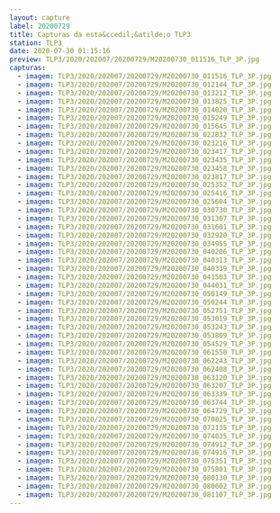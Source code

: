 ```yaml
---
layout: capture
label: 20200729
title: Capturas da esta&ccedil;&atilde;o TLP3
station: TLP3
date: 2020-07-30 01:15:16
preview: TLP3/2020/202007/20200729/M20200730_011516_TLP_3P.jpg
capturas:
  - imagem: TLP3/2020/202007/20200729/M20200730_011516_TLP_3P.jpg
  - imagem: TLP3/2020/202007/20200729/M20200730_012144_TLP_3P.jpg
  - imagem: TLP3/2020/202007/20200729/M20200730_013212_TLP_3P.jpg
  - imagem: TLP3/2020/202007/20200729/M20200730_013825_TLP_3P.jpg
  - imagem: TLP3/2020/202007/20200729/M20200730_014020_TLP_3P.jpg
  - imagem: TLP3/2020/202007/20200729/M20200730_015249_TLP_3P.jpg
  - imagem: TLP3/2020/202007/20200729/M20200730_015645_TLP_3P.jpg
  - imagem: TLP3/2020/202007/20200729/M20200730_022832_TLP_3P.jpg
  - imagem: TLP3/2020/202007/20200729/M20200730_023216_TLP_3P.jpg
  - imagem: TLP3/2020/202007/20200729/M20200730_023417_TLP_3P.jpg
  - imagem: TLP3/2020/202007/20200729/M20200730_023435_TLP_3P.jpg
  - imagem: TLP3/2020/202007/20200729/M20200730_023458_TLP_3P.jpg
  - imagem: TLP3/2020/202007/20200729/M20200730_023817_TLP_3P.jpg
  - imagem: TLP3/2020/202007/20200729/M20200730_025352_TLP_3P.jpg
  - imagem: TLP3/2020/202007/20200729/M20200730_025416_TLP_3P.jpg
  - imagem: TLP3/2020/202007/20200729/M20200730_025604_TLP_3P.jpg
  - imagem: TLP3/2020/202007/20200729/M20200730_030730_TLP_3P.jpg
  - imagem: TLP3/2020/202007/20200729/M20200730_031307_TLP_3P.jpg
  - imagem: TLP3/2020/202007/20200729/M20200730_031601_TLP_3P.jpg
  - imagem: TLP3/2020/202007/20200729/M20200730_032920_TLP_3P.jpg
  - imagem: TLP3/2020/202007/20200729/M20200730_034955_TLP_3P.jpg
  - imagem: TLP3/2020/202007/20200729/M20200730_040206_TLP_3P.jpg
  - imagem: TLP3/2020/202007/20200729/M20200730_040313_TLP_3P.jpg
  - imagem: TLP3/2020/202007/20200729/M20200730_040339_TLP_3P.jpg
  - imagem: TLP3/2020/202007/20200729/M20200730_041503_TLP_3P.jpg
  - imagem: TLP3/2020/202007/20200729/M20200730_044031_TLP_3P.jpg
  - imagem: TLP3/2020/202007/20200729/M20200730_050149_TLP_3P.jpg
  - imagem: TLP3/2020/202007/20200729/M20200730_050244_TLP_3P.jpg
  - imagem: TLP3/2020/202007/20200729/M20200730_052751_TLP_3P.jpg
  - imagem: TLP3/2020/202007/20200729/M20200730_053019_TLP_3P.jpg
  - imagem: TLP3/2020/202007/20200729/M20200730_053243_TLP_3P.jpg
  - imagem: TLP3/2020/202007/20200729/M20200730_053809_TLP_3P.jpg
  - imagem: TLP3/2020/202007/20200729/M20200730_054529_TLP_3P.jpg
  - imagem: TLP3/2020/202007/20200729/M20200730_061550_TLP_3P.jpg
  - imagem: TLP3/2020/202007/20200729/M20200730_062243_TLP_3P.jpg
  - imagem: TLP3/2020/202007/20200729/M20200730_062408_TLP_3P.jpg
  - imagem: TLP3/2020/202007/20200729/M20200730_063120_TLP_3P.jpg
  - imagem: TLP3/2020/202007/20200729/M20200730_063207_TLP_3P.jpg
  - imagem: TLP3/2020/202007/20200729/M20200730_063339_TLP_3P.jpg
  - imagem: TLP3/2020/202007/20200729/M20200730_063744_TLP_3P.jpg
  - imagem: TLP3/2020/202007/20200729/M20200730_064729_TLP_3P.jpg
  - imagem: TLP3/2020/202007/20200729/M20200730_070825_TLP_3P.jpg
  - imagem: TLP3/2020/202007/20200729/M20200730_072135_TLP_3P.jpg
  - imagem: TLP3/2020/202007/20200729/M20200730_074035_TLP_3P.jpg
  - imagem: TLP3/2020/202007/20200729/M20200730_074912_TLP_3P.jpg
  - imagem: TLP3/2020/202007/20200729/M20200730_074916_TLP_3P.jpg
  - imagem: TLP3/2020/202007/20200729/M20200730_075351_TLP_3P.jpg
  - imagem: TLP3/2020/202007/20200729/M20200730_075801_TLP_3P.jpg
  - imagem: TLP3/2020/202007/20200729/M20200730_080130_TLP_3P.jpg
  - imagem: TLP3/2020/202007/20200729/M20200730_080602_TLP_3P.jpg
  - imagem: TLP3/2020/202007/20200729/M20200730_081107_TLP_3P.jpg
---
```

